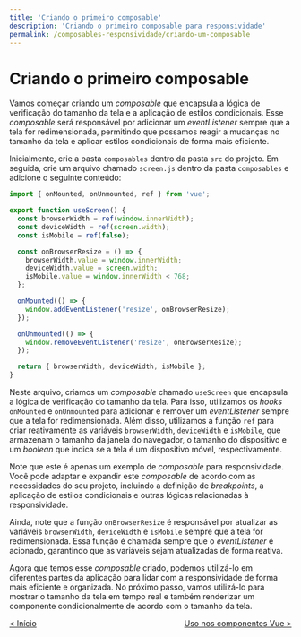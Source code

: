 ```yaml
---
title: 'Criando o primeiro composable'
description: 'Criando o primeiro composable para responsividade'
permalink: /composables-responsividade/criando-um-composable
---
```


# Criando o primeiro composable

Vamos começar criando um _composable_ que encapsula a lógica de verificação do tamanho da tela e a aplicação de estilos condicionais. Esse _composable_ será responsável por adicionar um _eventListener_ sempre que a tela for redimensionada, permitindo que possamos reagir a mudanças no tamanho da tela e aplicar estilos condicionais de forma mais eficiente.

Inicialmente, crie a pasta `composables` dentro da pasta `src` do projeto. Em seguida, crie um arquivo chamado `screen.js` dentro da pasta `composables` e adicione o seguinte conteúdo:

```js
import { onMounted, onUnmounted, ref } from 'vue';

export function useScreen() {
  const browserWidth = ref(window.innerWidth);
  const deviceWidth = ref(screen.width);
  const isMobile = ref(false);

  const onBrowserResize = () => {
    browserWidth.value = window.innerWidth;
    deviceWidth.value = screen.width;
    isMobile.value = window.innerWidth < 768;
  };

  onMounted(() => {
    window.addEventListener('resize', onBrowserResize);
  });

  onUnmounted(() => {
    window.removeEventListener('resize', onBrowserResize);
  });

  return { browserWidth, deviceWidth, isMobile };
}
```

Neste arquivo, criamos um _composable_ chamado `useScreen` que encapsula a lógica de verificação do tamanho da tela. Para isso, utilizamos os _hooks_ `onMounted` e `onUnmounted` para adicionar e remover um _eventListener_ sempre que a tela for redimensionada. Além disso, utilizamos a função `ref` para criar reativamente as variáveis `browserWidth`, `deviceWidth` e `isMobile`, que armazenam o tamanho da janela do navegador, o tamanho do dispositivo e um _boolean_ que indica se a tela é um dispositivo móvel, respectivamente.

Note que este é apenas um exemplo de _composable_ para responsividade. Você pode adaptar e expandir este _composable_ de acordo com as necessidades do seu projeto, incluindo a definição de _breakpoints_, a aplicação de estilos condicionais e outras lógicas relacionadas à responsividade.

Ainda, note que a função `onBrowserResize` é responsável por atualizar as variáveis `browserWidth`, `deviceWidth` e `isMobile` sempre que a tela for redimensionada. Essa função é chamada sempre que o _eventListener_ é acionado, garantindo que as variáveis sejam atualizadas de forma reativa.

Agora que temos esse _composable_ criado, podemos utilizá-lo em diferentes partes da aplicação para lidar com a responsividade de forma mais eficiente e organizada. No próximo passo, vamos utilizá-lo para mostrar o tamanho da tela em tempo real e também renderizar um componente condicionalmente de acordo com o tamanho da tela.

<span style="display: flex; justify-content: space-between;"><span>[&lt; Início](. 'Início')</span> <span>[Uso nos componentes Vue &gt;](uso-nos-componentes.html 'Próximo')</span></span>
